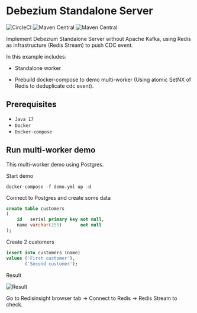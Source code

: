 # Debezium Standalone Server
![CircleCI](https://img.shields.io/circleci/build/github/uuhnaut69/debezium-standalone-server/main?color=green&logo=circleci&style=for-the-badge)
![Maven Central](https://img.shields.io/maven-central/v/org.springframework.boot/spring-boot-starter-parent?color=green&label=spring-boot&logo=spring-boot&logoColor=green&style=for-the-badge)
![Maven Central](https://img.shields.io/maven-central/v/io.debezium/debezium-api?color=green&label=debezium&style=for-the-badge)

Implement Debezium Standalone Server without Apache Kafka, using Redis as infrastructure (Redis Stream) to push CDC
event.

In this example includes:

- Standalone worker

- Prebuild docker-compose to demo multi-worker (Using atomic SetNX of Redis to deduplicate cdc event).

## Prerequisites

- `Java 17`
- `Docker`
- `Docker-compose`

## Run multi-worker demo

This multi-worker demo using Postgres.

Start demo

```shell
docker-compose -f demo.yml up -d
```

Connect to Postgres and create some data

```sql
create table customers
(
    id   serial primary key not null,
    name varchar(255)       not null
);
```

Create 2 customers
```sql
insert into customers (name)
values ('First customer'),
       ('Second customer');
```

Result

![Result](https://github.com/uuhnaut69/debezium-without-kafka/blob/main/images/events.png)

Go to Redisinsight browser tab -> Connect to Redis -> Redis Stream to check.
